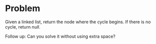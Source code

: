 Problem
===
Given a linked list, return the node where the cycle begins. If there is no cycle, return *null*.

Follow up:
Can you solve it without using extra space?